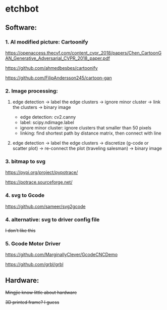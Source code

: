 # etchbot

## Software:

### 1. AI modified picture: Cartoonify
https://openaccess.thecvf.com/content_cvpr_2018/papers/Chen_CartoonGAN_Generative_Adversarial_CVPR_2018_paper.pdf

https://github.com/ahmedbesbes/cartoonify

https://github.com/FilipAndersson245/cartoon-gan

### 2. Image processing:
1. edge detection -> label the edge clusters -> ignore minor cluster -> link the clusters -> binary image

   - edge detection: cv2.canny
   - label: scipy.ndimage.label
   - ignore minor cluster: ignore clusters that smaller than 50 pixels
   - linking: find shortest path by distance matrix, then connect with line

2. edge detection -> label the edge clusters -> discretize (g-code or scatter plot) -> re-connect the plot (traveling salesman) -> binary image

### 3. bitmap to svg
https://pypi.org/project/pypotrace/

https://potrace.sourceforge.net/

### 4. svg to Gcode
https://github.com/sameer/svg2gcode

### 4. alternative: svg to driver config file
~~I don't like this~~

### 5. Gcode Motor Driver
https://github.com/MarginallyClever/GcodeCNCDemo

https://github.com/grbl/grbl

## Hardware:
~~Mingjie know little about hardware~~

~~3D printed frame? I guess~~

